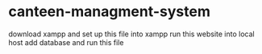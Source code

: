# canteen-managment-system
download xampp and set up this file into xampp
run this website into local host
add database and run this file

